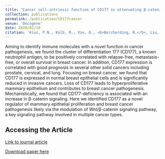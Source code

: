 ```yaml
---
title: "Cancer cell-intrinsic function of CD177 in attenuating β-catenin signaling."
collection: publications
permalink: /publication/CD177cancer
venue: 'Oncogene'
date: 2020/02/10
citation: 'Kluz, P.N., Kolb, R., Xie, Q., <b>Borcherding, N.</b>, Liu, Q., Wang, L., Zhang, Y., Li, W., Stipp, C., Gibson-Corley, K.N., Zhao, C., Qi, H.H., Bellizzi, A., Tao, A.W., Sugg, S., Weigel, R.J., Shen, X., Zhang, W. Cancer cell-intrinsic function of CD177 in attenuating β-Catenin signaling. Oncogene 2020.'
---
```


Aiming to identify immune molecules with a novel function in cancer pathogenesis, we found the cluster of differentiation 177 (CD177), a known neutrophil antigen, to be positively correlated with relapse-free, metastasis-free, or overall survival in breast cancer. In addition, CD177 expression is correlated with good prognosis in several other solid cancers including prostate, cervical, and lung. Focusing on breast cancer, we found that CD177 is expressed in normal breast epithelial cells and is significantly reduced in invasive cancers. Loss of CD177 leads to hyperproliferative mammary epithelium and contributes to breast cancer pathogenesis. Mechanistically, we found that CD177-deficiency is associated with an increase in β-catenin signaling. Here we identified CD177 as a novel regulator of mammary epithelial proliferation and breast cancer pathogenesis likely via the modulation of Wnt/β-catenin signaling pathway, a key signaling pathway involved in multiple cancer types.

Accessing the Article
------
[Link to journal article](https://www.nature.com/articles/s41388-020-1203-x)

[Download paper here](https://ncborcherding.github.io/files/CD177cancer.pdf)







